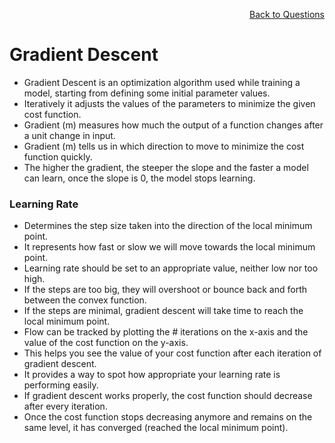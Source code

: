 <p align='right'><a align="right" href="https://github.com/KIRANKUMAR7296/Library/blob/main/Interview.md">Back to Questions</a></p>

# **Gradient Descent**

- Gradient Descent is an optimization algorithm used while training a model, starting from defining some initial parameter values. 
- Iteratively it adjusts the values of the parameters to minimize the given cost function.
- Gradient (m) measures how much the output of a function changes after a unit change in input.
- Gradient (m) tells us in which direction to move to minimize the cost function quickly.
- The higher the gradient, the steeper the slope and the faster a model can learn, once the slope is 0, the model stops learning. 

### **Learning Rate**

- Determines the step size taken into the direction of the local minimum point.
- It represents how fast or slow we will move towards the local minimum point.
- Learning rate should be set to an appropriate value, neither low nor too high. 
- If the steps are too big, they will overshoot or bounce back and forth between the convex function.
- If the steps are minimal, gradient descent will take time to reach the local minimum point.
- Flow can be tracked by plotting the # iterations on the x-axis and the value of the cost function on the y-axis.
- This helps you see the value of your cost function after each iteration of gradient descent.
- It provides a way to spot how appropriate your learning rate is performing easily.
- If gradient descent works properly, the cost function should decrease after every iteration.
- Once the cost function stops decreasing anymore and remains on the same level, it has converged (reached the local minimum point).
